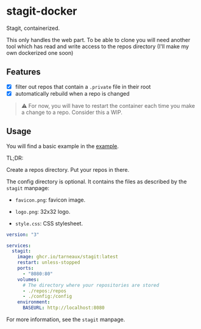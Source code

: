 # stagit-docker
Stagit, containerized.

This only handles the web part. To be able to clone you will need another tool which has read and write access to the repos directory (I'll make my own dockerized one soon)

## Features

- [x] filter out repos that contain a `.private` file in their root
- [x] automatically rebuild when a repo is changed

> :warning: For now, you will have to restart the container each time you make a change to a repo. Consider this a WIP.

## Usage

You will find a basic example in the [example](example/).

TL;DR:

Create a repos directory. Put your repos in there.

The config directory is optional. It contains the files as described by the `stagit` manpage:

- `favicon.png`: favicon image.

- `logo.png`: 32x32 logo.

- `style.css`: CSS stylesheet.


```yaml
version: "3"

services:
  stagit:
    image: ghcr.io/tarneaux/stagit:latest
    restart: unless-stopped
    ports:
      - "8080:80"
    volumes:
      # The directory where your repositories are stored
      - ./repos:/repos
      - ./config:/config
    environment:
      BASEURL: http://localhost:8080
```


For more information, see the `stagit` manpage.

